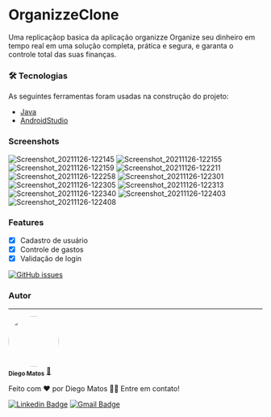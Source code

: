# OrganizzeClone
Uma replicaçãop basica da aplicação organizze
Organize seu dinheiro em tempo real em uma solução completa, prática e segura, e garanta o controle total das suas finanças.

### 🛠 Tecnologias

As seguintes ferramentas foram usadas na construção do projeto:

- [Java](https://expo.io/)
- [AndroidStudio](https://expo.io/)

### Screenshots

![Screenshot_20211126-122145](https://user-images.githubusercontent.com/60798286/143607804-3e8ef928-7c45-40e1-950b-39b0e6f76c44.png)
![Screenshot_20211126-122155](https://user-images.githubusercontent.com/60798286/143607806-e8142634-7be6-4e05-9648-1d5a84c708bd.png)
![Screenshot_20211126-122159](https://user-images.githubusercontent.com/60798286/143607808-dd81f0f9-1edc-4107-9206-30f385c99d3d.png)
![Screenshot_20211126-122211](https://user-images.githubusercontent.com/60798286/143607810-cffbb464-1d3b-4275-a4e3-f0f3fe7b095d.png)
![Screenshot_20211126-122258](https://user-images.githubusercontent.com/60798286/143607815-91b4c143-0ea9-4c48-b916-424152ea8f6c.png)
![Screenshot_20211126-122301](https://user-images.githubusercontent.com/60798286/143607816-b09e4d76-d67a-40fe-ad44-f643f02a5247.png)
![Screenshot_20211126-122305](https://user-images.githubusercontent.com/60798286/143607818-0a7caf53-728f-4c88-b976-77810a014f9b.png)
![Screenshot_20211126-122313](https://user-images.githubusercontent.com/60798286/143607821-f60ef2d2-adeb-4eef-8749-3701177e4867.png)
![Screenshot_20211126-122340](https://user-images.githubusercontent.com/60798286/143607822-eff66c0f-cfca-4ce7-8efd-20d26be97f8a.png)
![Screenshot_20211126-122403](https://user-images.githubusercontent.com/60798286/143607824-5cc5c415-8df8-4d35-abea-a69a306cdda3.png)
![Screenshot_20211126-122408](https://user-images.githubusercontent.com/60798286/143607825-397a71e6-17d1-4170-a4cc-cd9dc73d9e1c.png)

### Features

- [x] Cadastro de usuário
- [x] Controle de gastos
- [x] Validação de login

[![GitHub issues](https://img.shields.io/github/issues/dypadias/OrganizzeClone?style=for-the-badge)](https://github.com/dypadias/OrganizzeClone/issues)





### Autor
---

<a href="https://portifoliodiego-padias.netlify.app/">
 <img style="border-radius: 50%;" src="https://avatars.githubusercontent.com/u/60798286?s=400&u=07e64d1448620794cd39d00c639eebe2ffe19ffd&v=4" width="100px;" alt=""/>
 <br />
 <sub><b>Diego Matos</b></sub></a> <a href="https://portifoliodiego-padias.netlify.app/" title="Rocketseat">🚀</a>


Feito com ❤️ por Diego Matos 👋🏽 Entre em contato!

 [![Linkedin Badge](https://img.shields.io/badge/-Diego-blue?style=flat-square&logo=Linkedin&logoColor=white&link=https://www.linkedin.com/in/diego-de-matos-ab152518a/)](https://www.linkedin.com/in/diego-de-matos-ab152518a/) 
[![Gmail Badge](https://img.shields.io/badge/-dpadias24@gmail.com-c14438?style=flat-square&logo=Gmail&logoColor=white&link=mailto:dpadias24@gmail.com)](mailto:dpadias24@gmail.com)
